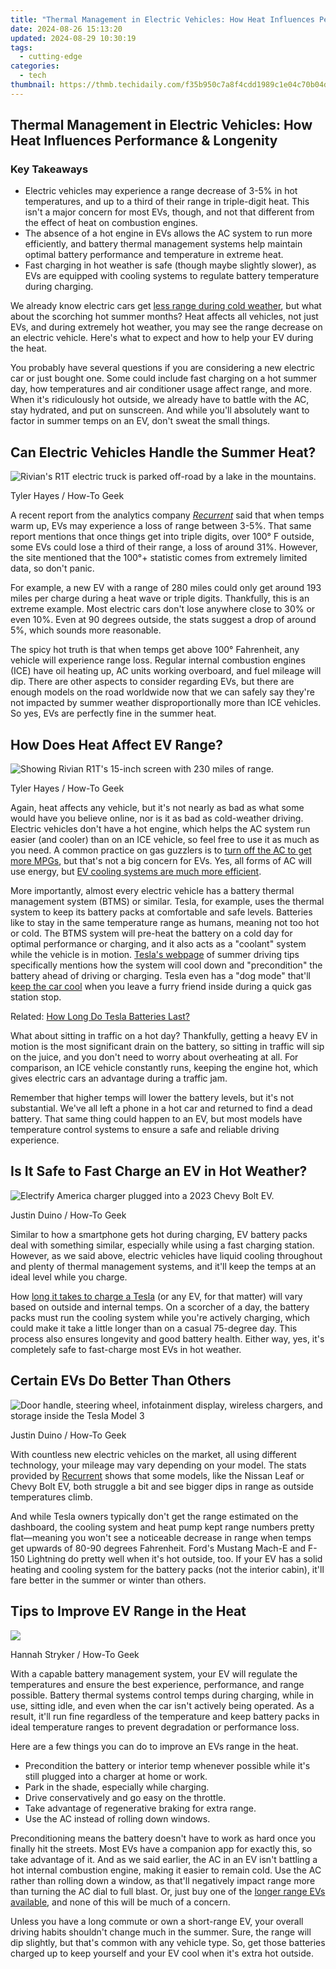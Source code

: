 ```yaml
---
title: "Thermal Management in Electric Vehicles: How Heat Influences Performance & Longenity"
date: 2024-08-26 15:13:20
updated: 2024-08-29 10:30:19
tags:
  - cutting-edge
categories:
  - tech
thumbnail: https://thmb.techidaily.com/f35b950c7a8f4cdd1989c1e04c70b04dbfa6ce641c77398dacbaad68cbaf2be6.jpg
---
```


## Thermal Management in Electric Vehicles: How Heat Influences Performance & Longenity

### Key Takeaways

* Electric vehicles may experience a range decrease of 3-5% in hot temperatures, and up to a third of their range in triple-digit heat. This isn't a major concern for most EVs, though, and not that different from the effect of heat on combustion engines.
* The absence of a hot engine in EVs allows the AC system to run more efficiently, and battery thermal management systems help maintain optimal battery performance and temperature in extreme heat.
* Fast charging in hot weather is safe (though maybe slightly slower), as EVs are equipped with cooling systems to regulate battery temperature during charging.

 We already know electric cars get [less range during cold weather](https://pokemon-go-android.techidaily.com/in-2024-9-mind-blowing-tricks-to-hatch-eggs-in-pokemon-go-without-walking-on-poco-x5-pro-drfone-by-drfone-virtual-android/), but what about the scorching hot summer months? Heat affects all vehicles, not just EVs, and during extremely hot weather, you may see the range decrease on an electric vehicle. Here's what to expect and how to help your EV during the heat.

 You probably have several questions if you are considering a new electric car or just bought one. Some could include fast charging on a hot summer day, how temperatures and air conditioner usage affect range, and more. When it's ridiculously hot outside, we already have to battle with the AC, stay hydrated, and put on sunscreen. And while you'll absolutely want to factor in summer temps on an EV, don't sweat the small things.

##  Can Electric Vehicles Handle the Summer Heat?

![Rivian's R1T electric truck is parked off-road by a lake in the mountains.](https://static1.howtogeekimages.com/wordpress/wp-content/uploads/2023/08/rivian-r1t-in-the-dirt-jpg.jpg) 

Tyler Hayes / How-To Geek

 A recent report from the analytics company _[Recurrent](https://www.recurrentauto.com/research/what-a-c-does-to-your-range)_ said that when temps warm up, EVs may experience a loss of range between 3-5%. That same report mentions that once things get into triple digits, over 100° F outside, some EVs could lose a third of their range, a loss of around 31%. However, the site mentioned that the 100°+ statistic comes from extremely limited data, so don't panic.

 For example, a new EV with a range of 280 miles could only get around 193 miles per charge during a heat wave or triple digits. Thankfully, this is an extreme example. Most electric cars don't lose anywhere close to 30% or even 10%. Even at 90 degrees outside, the stats suggest a drop of around 5%, which sounds more reasonable.

 The spicy hot truth is that when temps get above 100° Fahrenheit, any vehicle will experience range loss. Regular internal combustion engines (ICE) have oil heating up, AC units working overboard, and fuel mileage will dip. There are other aspects to consider regarding EVs, but there are enough models on the road worldwide now that we can safely say they're not impacted by summer weather disproportionally more than ICE vehicles. So yes, EVs are perfectly fine in the summer heat.

##  How Does Heat Affect EV Range?

![Showing Rivian R1T's 15-inch screen with 230 miles of range.](https://static1.howtogeekimages.com/wordpress/wp-content/uploads/2023/08/rivian-r1t-range-screen.jpg) 

Tyler Hayes / How-To Geek

 Again, heat affects any vehicle, but it's not nearly as bad as what some would have you believe online, nor is it as bad as cold-weather driving. Electric vehicles don't have a hot engine, which helps the AC system run easier (and cooler) than on an ICE vehicle, so feel free to use it as much as you need. A common practice on gas guzzlers is to [turn off the AC to get more MPGs](https://extra-lessons.techidaily.com/captivating-images-mastering-the-art-of-motion-blur-in-ps/), but that's not a big concern for EVs. Yes, all forms of AC will use energy, but [EV cooling systems are much more efficient](https://www.reviewgeek.com/116956/does-running-the-a-c-or-heat-lower-your-ev-range/).

 More importantly, almost every electric vehicle has a battery thermal management system (BTMS) or similar. Tesla, for example, uses the thermal system to keep its battery packs at comfortable and safe levels. Batteries like to stay in the same temperature range as humans, meaning not too hot or cold. The BTMS system will pre-heat the battery on a cold day for optimal performance or charging, and it also acts as a "coolant" system while the vehicle is in motion. [Tesla's webpage](https://www.tesla.com/support/summer-driving-tips) of summer driving tips specifically mentions how the system will cool down and "precondition" the battery ahead of driving or charging. Tesla even has a "dog mode" that'll [keep the car cool](https://bypass-frp.techidaily.com/in-2024-how-to-bypass-frp-from-tecno-phantom-v-flip-by-drfone-android/) when you leave a furry friend inside during a quick gas station stop.

Related: [How Long Do Tesla Batteries Last?](https://facebook-record-videos.techidaily.com/updated-2024-approved-audiovisual-harmony-merging-audio-and-visual-elements-on-youtube/) 

 What about sitting in traffic on a hot day? Thankfully, getting a heavy EV in motion is the most significant drain on the battery, so sitting in traffic will sip on the juice, and you don't need to worry about overheating at all. For comparison, an ICE vehicle constantly runs, keeping the engine hot, which gives electric cars an advantage during a traffic jam.

 Remember that higher temps will lower the battery levels, but it's not substantial. We've all left a phone in a hot car and returned to find a dead battery. That same thing could happen to an EV, but most models have temperature control systems to ensure a safe and reliable driving experience.

##  Is It Safe to Fast Charge an EV in Hot Weather?

![Electrify America charger plugged into a 2023 Chevy Bolt EV.](https://static1.howtogeekimages.com/wordpress/wp-content/uploads/2023/08/electrify-america-chevy-bolt-ev.jpg) 

Justin Duino / How-To Geek

 Similar to how a smartphone gets hot during charging, EV battery packs deal with something similar, especially while using a fast charging station. However, as we said above, electric vehicles have liquid cooling throughout and plenty of thermal management systems, and it'll keep the temps at an ideal level while you charge.

 How [long it takes to charge a Tesla](https://video-screen-grab.techidaily.com/updated-unparalleled-free-console-reproduction-software-for-2024/) (or any EV, for that matter) will vary based on outside and internal temps. On a scorcher of a day, the battery packs must run the cooling system while you're actively charging, which could make it take a little longer than on a casual 75-degree day. This process also ensures longevity and good battery health. Either way, yes, it's completely safe to fast-charge most EVs in hot weather.

##  Certain EVs Do Better Than Others

![Door handle, steering wheel, infotainment display, wireless chargers, and storage inside the Tesla Model 3](https://static1.howtogeekimages.com/wordpress/wp-content/uploads/2023/02/52716100549_875b3cf0d2_o.jpg) 

 Justin Duino / How-To Geek

 With countless new electric vehicles on the market, all using different technology, your mileage may vary depending on your model. The stats provided by [Recurrent](https://www.recurrentauto.com/research/what-a-c-does-to-your-range) shows that some models, like the Nissan Leaf or Chevy Bolt EV, both struggle a bit and see bigger dips in range as outside temperatures climb.

 And while Tesla owners typically don't get the range estimated on the dashboard, the cooling system and heat pump kept range numbers pretty flat—meaning you won't see a noticeable decrease in range when temps get upwards of 80-90 degrees Fahrenheit. Ford's Mustang Mach-E and F-150 Lightning do pretty well when it's hot outside, too. If your EV has a solid heating and cooling system for the battery packs (not the interior cabin), it'll fare better in the summer or winter than others.

##  Tips to Improve EV Range in the Heat

![](https://static1.howtogeekimages.com/wordpress/wp-content/uploads/2023/04/52769087095_d6de47dfd5_o.jpg) 

Hannah Stryker / How-To Geek

 With a capable battery management system, your EV will regulate the temperatures and ensure the best experience, performance, and range possible. Battery thermal systems control temps during charging, while in use, sitting idle, and even when the car isn't actively being operated. As a result, it'll run fine regardless of the temperature and keep battery packs in ideal temperature ranges to prevent degradation or performance loss.

 Here are a few things you can do to improve an EVs range in the heat.

* Precondition the battery or interior temp whenever possible while it's still plugged into a charger at home or work.
* Park in the shade, especially while charging.
* Drive conservatively and go easy on the throttle.
* Take advantage of regenerative braking for extra range.
* Use the AC instead of rolling down windows.

 Preconditioning means the battery doesn't have to work as hard once you finally hit the streets. Most EVs have a companion app for exactly this, so take advantage of it. And as we said earlier, the AC in an EV isn't battling a hot internal combustion engine, making it easier to remain cold. Use the AC rather than rolling down a window, as that'll negatively impact range more than turning the AC dial to full blast. Or, just buy one of the [longer range EVs available](https://data-wizards.techidaily.com/celestial-service-repairing-sql-hubs/), and none of this will be much of a concern.

 Unless you have a long commute or own a short-range EV, your overall driving habits shouldn't change much in the summer. Sure, the range will dip slightly, but that's common with any vehicle type. So, get those batteries charged up to keep yourself and your EV cool when it's extra hot outside.

<ins class="adsbygoogle"
     style="display:block"
     data-ad-format="autorelaxed"
     data-ad-client="ca-pub-7571918770474297"
     data-ad-slot="1223367746"></ins>



<ins class="adsbygoogle"
     style="display:block"
     data-ad-client="ca-pub-7571918770474297"
     data-ad-slot="8358498916"
     data-ad-format="auto"
     data-full-width-responsive="true"></ins>
